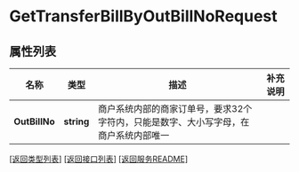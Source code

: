 # GetTransferBillByOutBillNoRequest

## 属性列表

名称 | 类型 | 描述 | 补充说明
------------ | ------------- | ------------- | -------------
**OutBillNo** | **string** | 商户系统内部的商家订单号，要求32个字符内，只能是数字、大小写字母，在商户系统内部唯一 | 

[\[返回类型列表\]](README.md#类型列表)
[\[返回接口列表\]](README.md#接口列表)
[\[返回服务README\]](README.md)
